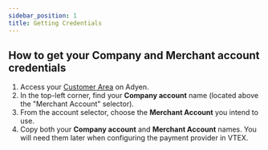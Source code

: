 ```yaml
---
sidebar_position: 1
title: Getting Credentials
---
```



## How to get your Company and Merchant account credentials

1. Access your [Customer Area](https://ca-test.adyen.com/ca/ca/overview/default.shtml) on Adyen.
2. In the top-left corner, find your **Company account** name (located above the "Merchant Account" selector).
3. From the account selector, choose the **Merchant Account** you intend to use.
4. Copy both your **Company account** and **Merchant Account** names. You will need them later when configuring the payment provider in VTEX.
